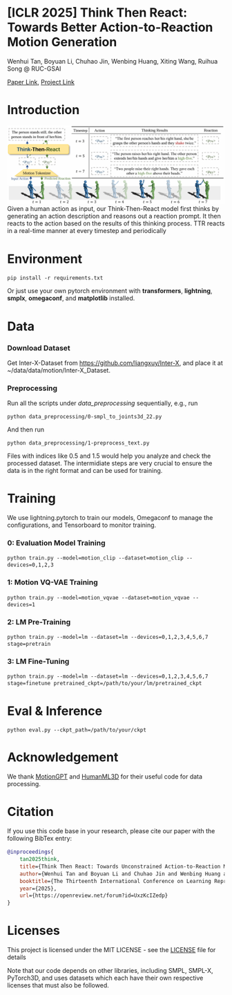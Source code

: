 # [ICLR 2025] Think Then React: Towards Better Action-to-Reaction Motion Generation

Wenhui Tan, Boyuan Li, Chuhao Jin, Wenbing Huang, Xiting Wang, Ruihua Song @ RUC-GSAI

[Paper Link](https://openreview.net/pdf?id=UxzKcIZedp), [Project Link](Think-Then-React.github.io)

# Introduction
![teaser image](./assets/teaser.png)
Given a human action as input, our Think-Then-React model first thinks by generating an action description and reasons out a reaction prompt. It then reacts to the action based on the results of this thinking process. TTR reacts in a real-time manner at every timestep and periodically

# Environment
```
pip install -r requirements.txt
```

Or just use your own pytorch environment with **transformers**, **lightning**, **smplx**, **omegaconf**, and **matplotlib** installed.

# Data
### Download Dataset
Get Inter-X-Dataset from https://github.com/liangxuy/Inter-X, and place it at ~/data/data/motion/Inter-X_Dataset.

### Preprocessing
Run all the scripts under _data_preprocessing_ sequentially, e.g., run
```
python data_preprocessing/0-smpl_to_joints3d_22.py
```
And then run
```
python data_preprocessing/1-preprocess_text.py
```

Files with indices like 0.5 and 1.5 would help you analyze and check the processed dataset. The intermidiate steps are very crucial to ensure the data is in the right format and can be used for training.

# Training

We use lightning.pytorch to train our models, Omegaconf to manage the configurations, and Tensorboard to monitor training.

### 0: Evaluation Model Training
```
python train.py --model=motion_clip --dataset=motion_clip --devices=0,1,2,3
```

### 1: Motion VQ-VAE Training
```
python train.py --model=motion_vqvae --dataset=motion_vqvae --devices=1
```

### 2: LM Pre-Training
```
python train.py --model=lm --dataset=lm --devices=0,1,2,3,4,5,6,7 stage=pretrain
```

### 3: LM Fine-Tuning
```
python train.py --model=lm --dataset=lm --devices=0,1,2,3,4,5,6,7 stage=finetune pretrained_ckpt=/path/to/your/lm/pretrained_ckpt
```

# Eval & Inference
```
python eval.py --ckpt_path=/path/to/your/ckpt
```

# Acknowledgement
We thank [MotionGPT](https://github.com/OpenMotionLab/MotionGPT) and [HumanML3D](https://github.com/EricGuo5513/HumanML3D) for their useful code for data processing.

# Citation
If you use this code base in your research, please cite our paper with the following BibTex entry:
```bibtex
@inproceedings{
    tan2025think,
    title={Think Then React: Towards Unconstrained Action-to-Reaction Motion Generation},
    author={Wenhui Tan and Boyuan Li and Chuhao Jin and Wenbing Huang and Xiting Wang and Ruihua Song},
    booktitle={The Thirteenth International Conference on Learning Representations},
    year={2025},
    url={https://openreview.net/forum?id=UxzKcIZedp}
}
```

# Licenses
This project is licensed under the MIT LICENSE - see the [LICENSE](LICENSE) file for details

Note that our code depends on other libraries, including SMPL, SMPL-X, PyTorch3D, and uses datasets which each have their own respective licenses that must also be followed.
